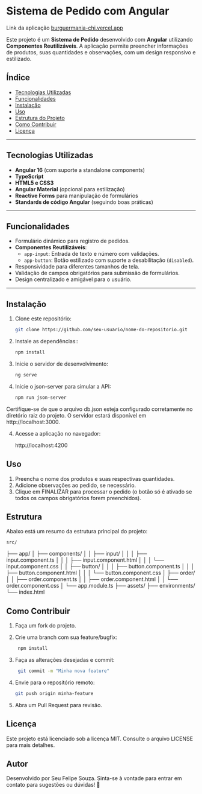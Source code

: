 # **Sistema de Pedido com Angular**

Link da aplicação
[burguermania-chi.vercel.app](https://maniaburguer.vercel.app/)

Este projeto é um **Sistema de Pedido** desenvolvido com **Angular** utilizando **Componentes Reutilizáveis**. A aplicação permite preencher informações de produtos, suas quantidades e observações, com um design responsivo e estilizado.

## **Índice**
- [Tecnologias Utilizadas](#tecnologias-utilizadas)
- [Funcionalidades](#funcionalidades)
- [Instalação](#instalação)
- [Uso](#uso)
- [Estrutura do Projeto](#estrutura-do-projeto)
- [Como Contribuir](#como-contribuir)
- [Licença](#licença)

---

## **Tecnologias Utilizadas**
- **Angular 16** (com suporte a standalone components)
- **TypeScript**
- **HTML5 e CSS3**
- **Angular Material** (opcional para estilização)
- **Reactive Forms** para manipulação de formulários
- **Standards de código Angular** (seguindo boas práticas)

---

## **Funcionalidades**
- Formulário dinâmico para registro de pedidos.
- **Componentes Reutilizáveis**: 
  - `app-input`: Entrada de texto e número com validações.
  - `app-button`: Botão estilizado com suporte a desabilitação (`disabled`).
- Responsividade para diferentes tamanhos de tela.
- Validação de campos obrigatórios para submissão de formulários.
- Design centralizado e amigável para o usuário.

---

## **Instalação**

1. Clone este repositório:
   ```bash
   git clone https://github.com/seu-usuario/nome-do-repositorio.git

2. Instale as dependências::
   ```bash
   npm install

3. Inicie o servidor de desenvolvimento:
   ```bash
   ng serve

4. Inicie o json-server para simular a API:
   ```bash
   npm run json-server

Certifique-se de que o arquivo db.json esteja configurado corretamente no diretório raiz do projeto. O servidor estará disponível em http://localhost:3000.

4. Acesse a aplicação no navegador:

   http://localhost:4200

 ## **Uso**

1. Preencha o nome dos produtos e suas respectivas quantidades.
2. Adicione observações ao pedido, se necessário.
3. Clique em FINALIZAR para processar o pedido (o botão só é ativado se todos os campos obrigatórios forem preenchidos).

 ## **Estrutura**

 Abaixo está um resumo da estrutura principal do projeto:
    
    src/
├── app/
│   ├── components/
│   │   ├── input/
│   │   │   ├── input.component.ts
│   │   │   ├── input.component.html
│   │   │   └── input.component.css
│   │   ├── button/
│   │   │   ├── button.component.ts
│   │   │   ├── button.component.html
│   │   │   └── button.component.css
│   ├── order/
│   │   ├── order.component.ts
│   │   ├── order.component.html
│   │   └── order.component.css
│   └── app.module.ts
├── assets/
├── environments/
└── index.html

 ## **Como Contribuir**

  
1. Faça um fork do projeto.

2. Crie uma branch com sua feature/bugfix:
   ```bash
    npm install

3. Faça as alterações desejadas e commit:
   ```bash
    git commit -m "Minha nova feature"

4. Envie para o repositório remoto:
   ```bash
   git push origin minha-feature

5. Abra um Pull Request para revisão.

   
 ## **Licença**

 Este projeto está licenciado sob a licença MIT. Consulte o arquivo LICENSE para mais detalhes.

  ## **Autor**

Desenvolvido por Seu Felipe Souza.
Sinta-se à vontade para entrar em contato para sugestões ou dúvidas! 🚀


